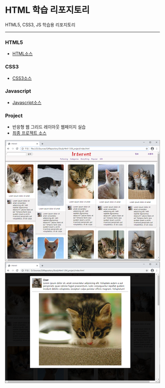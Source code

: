 # HTML 학습 리포지토리
HTML5, CSS3, JS 학습용 리포지토리

------------------------------

### HTML5
- [HTML소스](https://github.com/SeoDongWoo1216/StudyHtml/tree/main/01_HTML)

### CSS3
- [CSS3소스](https://github.com/SeoDongWoo1216/StudyHtml/tree/main/02_CSS)

### Javascript
- [Javascript소스](https://github.com/SeoDongWoo1216/StudyHtml/tree/main/03_Javascript)

### Project
- 반응형 웹 그리드 레이아웃 웹페이지 실습
- [최종 프로젝트 소스](https://github.com/SeoDongWoo1216/StudyHtml/tree/main/04_project)

![결과1](/Result_Image/result_image_01.png "전체 레이아웃")
![결과2](/Result_Image/result_image_02.png "팝업창")

